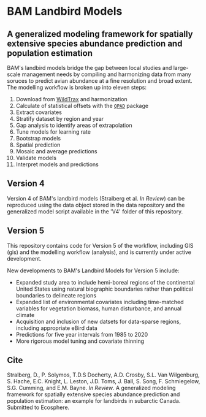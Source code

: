 # BAM Landbird Models

## A generalized modeling framework for spatially extensive species abundance prediction and population estimation

BAM's landbird models bridge the gap between local studies and large-scale management needs by compiling and harmonizing data from many soruces to predict avian abundance at a fine resolution and broad extent. The modelling workflow is broken up into eleven steps:

1. Download from [WildTrax](wildtrax.ca) and harmonization
2. Calculate of statistical offsets with the [`QPAD`](github.com/borealbirds/QPAD) package
3. Extract covariates
4. Stratify dataset by region and year
5. Gap analysis to identify areas of extrapolation
6. Tune models for learning rate
7. Bootstrap models
8. Spatial prediction
9. Mosaic and average predictions
10. Validate models
11. Interpret models and predictions

## Version 4

Version 4 of BAM's landbird models (Stralberg et al. *In Review*) can be reproduced using the data object stored in the data repository and the generalized model script available in the 'V4' folder of this repository. 

## Version 5

This repository contains code for Version 5 of the workflow, including GIS (gis) and the modelling workflow (analysis), and is currently under active development.

New developments to BAM's Landbird Models for Version 5 include:

* Expanded study area to include hemi-boreal regions of the continental United States using natural biographic boundaries rather than political boundaries to delineate regions
* Expanded list of environmental covariates including time-matched variables for vegetation biomass, human disturbance, and annual climate
* Acquisition and inclusion of new datsets for data-sparse regions, including appropriate eBird data
* Predictions for five year intervals from 1985 to 2020
* More rigorous model tuning and covariate thinning

## Cite
Stralberg, D., P. Solymos, T.D.S Docherty, A.D. Crosby, S.L. Van Wilgenburg, S. Hache, E.C. Knight, L. Leston, J.D. Toms, J. Ball, S. Song, F. Schmiegelow, S.G. Cumming, and E.M. Bayne. *In Review*. A generalized modeling framework for spatially extensive species abundance prediction and population estimation: an example for landbirds in subarctic Canada. Submitted to Ecosphere.